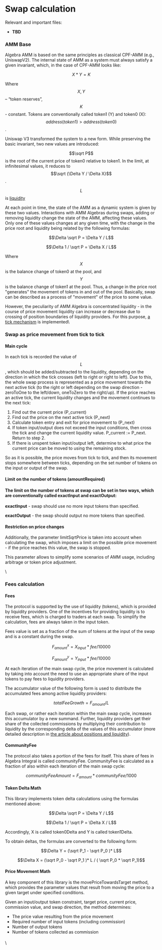 # Swap calculation

Relevant and important files:

* **TBD**

### AMM Base

Algebra AMM is based on the same principles as classical CPF-AMM (e.g., UniswapV2). The internal state of AMM as a system must always satisfy a given invariant, which, in the case of CPF-AMM looks like:

$$X * Y = K$$

Where $$X, Y$$ – “token reserves”, $$K$$ - constant. Tokens are conventionally called token1 (Y) and token0 (X): $$address(token1) \gt address(token0)$$.

Uniswap V3 transformed the system to a new form. While preserving the basic invariant, two new values are introduced:

$$\sqrt P$$ is the root of the current price of token0 relative to token1. In the limit, at infinitesimal values, it reduces to $$\sqrt {\Delta Y / \Delta X}$$.

$$L$$ is [liquidity](liquidity-and-positions.md)

At each point in time, the state of the AMM as a dynamic system is given by these two values. Interactions with AMM Algebras during swaps, adding or removing liquidity change the state of the AMM, affecting these values. Only one of these values changes at any given time, with the change in the price root and liquidity being related by the following formulas:

$$\Delta \sqrt P = \Delta Y / L$$

$$\Delta 1 / \sqrt P = \Delta X / L$$

Where $$X$$ is the balance change of token0 at the pool, and $$Y$$is the balance change of token1 at the pool. Thus, a change in the price root "generates" the movement of tokens in and out of the pool. Basically, swap can be described as a process of "movement" of the price to some value.

However, the peculiarity of AMM Algebra is concentrated liquidity - in the course of price movement liquidity can increase or decrease due to crossing of position boundaries of liquidity providers. For this purpose, [a tick mechanism](ticks.md) is implemented\\

### Swap as price movement from tick to tick

#### Main cycle

In each tick is recorded the value of $$L$$, which should be added/subtracted to the liquidity, depending on the direction in which the tick crosses (left to right or right to left). Due to this, the whole swap process is represented as a price movement towards the next active tick (to the right or left depending on the swap direction - zeroToOne to the left/down, oneToZero to the right/up). If the price reaches an active tick, the current liquidity changes and the movement continues to the next tick:

1. Find out the current price (P\_current)
2. Find out the price on the next active tick (P\_next)
3. Calculate token entry and exit for price movement to (P\_next)
4. If token input/output does not exceed the input conditions, then cross the tick and change the current liquidity value. P\_current := P\_next. Return to step 2.
5. If there is unspent token input/output left, determine to what price the current price can be moved to using the remaining stock.

So as it is possible, the price moves from tick to tick, and then its movement stops somewhere between ticks, depending on the set number of tokens on the input or output of the swap.

#### Limit on the number of tokens (amountRequired)

#### The limit on the number of tokens at swap can be set in two ways, which are conventionally called exactInput and exactOutput:

**exactInput** - swap should use no more input tokens than specified.

**exactOutput** - the swap should output no more tokens than specified.

#### Restriction on price changes

Additionally, the parameter limitSqrtPrice is taken into account when calculating the swap, which imposes a limit on the possible price movement - if the price reaches this value, the swap is stopped.

This parameter allows to simplify some scenarios of AMM usage, including arbitrage or token price adjustment.

\\

### Fees calculation

#### Fees

The protocol is supported by the use of liquidity (tokens), which is provided by liquidity providers. One of the incentives for providing liquidity is to receive fees, which is charged to traders at each swap. To simplify the calculation, fees are always taken in the input token.

Fees value is set as a fraction of the sum of tokens at the input of the swap and is a constant during the swap.

$$F_{amount}^x = X_{input} * fee / 10000$$



$$F_{amount}^y = Y_{input} * fee / 10000$$

At each iteration of the main swap cycle, the price movement is calculated by taking into account the need to use an appropriate share of the input tokens to pay fees to liquidity providers.

The accumulator value of the following form is used to distribute the accumulated fees among active liquidity providers:

$$totalFeeGrowth = F_{amount} / L$$

Each swap, or rather each iteration within the main swap cycle, increases this accumulator by a new summand. Further, liquidity providers get their share of the collected commissions by multiplying their contribution to liquidity by the corresponding delta of the values of this accumulator (more detailed description in [the article about positions and liquidity](liquidity-and-positions.md)).

#### CommunityFee

The protocol also takes a portion of the fees for itself. This share of fees in Algebra Integral is called communityFee. CommunityFee is calculated as a fraction of also within each iteration of the main swap cycle:

$$communityFeeAmount = F_{amount} * communityFee / 1000$$

#### Token Delta Math

This library implements token delta calculations using the formulas mentioned above:

$$\Delta \sqrt P = \Delta Y / L$$

$$\Delta 1 / \sqrt P = \Delta X / L$$

Accordingly, X is called token0Delta and Y is called token1Delta.

To obtain deltas, the formulas are converted to the following form:

$$\Delta Y = (\sqrt P_1 - \sqrt P_0 )* L$$

$$\Delta X = (\sqrt P_0 - \sqrt P_1 )* L / ( \sqrt P_0 * \sqrt P_1)$$

#### Price Movement Math

A key component of this library is the movePriceTowardsTarget method, which provides the parameter values that result from moving the price to a given target under specified conditions.

Given an input/output token constraint, target price, current price, commission value, and swap direction, the method determines:

* The price value resulting from the price movement
* Required number of input tokens (including commission)
* Number of output tokens
* Number of tokens collected as commission

####

\\
